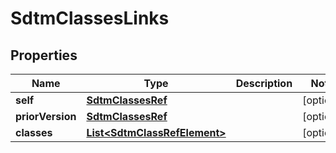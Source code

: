 

# SdtmClassesLinks

## Properties

Name | Type | Description | Notes
------------ | ------------- | ------------- | -------------
**self** | [**SdtmClassesRef**](SdtmClassesRef.md) |  |  [optional]
**priorVersion** | [**SdtmClassesRef**](SdtmClassesRef.md) |  |  [optional]
**classes** | [**List&lt;SdtmClassRefElement&gt;**](SdtmClassRefElement.md) |  |  [optional]




